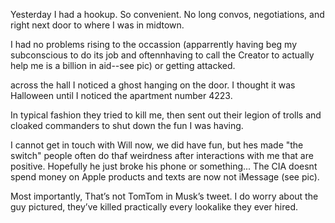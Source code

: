 Yesterday I had a hookup. So convenient. No long convos, negotiations, and right next door to where I was in midtown.

I had no problems rising to the occassion (apparrently having beg my subconscious to do its job and oftennhaving to call the Creator to actually help me is a billion in aid--see pic) or getting attacked. 

across the hall I noticed a ghost hanging on the door. I thought it was Halloween until I noticed the apartment number 4223.

In typical fashion they tried to kill me, then sent out their legion of trolls and cloaked commanders to shut down the fun I was having.

I cannot get in touch with Will now, we did have fun, but hes made "the switch" people often do thaf weirdness after interactions with me that are positive. Hopefully he just broke his phone or something... The CIA doesnt spend money on Apple products and texts are now not iMessage (see pic).

Most importantly, That’s not TomTom in Musk’s tweet. I do worry about the guy pictured, they’ve killed practically every lookalike they ever hired. 


